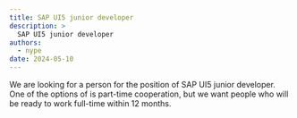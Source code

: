 ```yaml
---
title: SAP UI5 junior developer 
description: >
  SAP UI5 junior developer 
authors:
  - nype
date: 2024-05-10
---
```


We are looking for a person for the position of SAP UI5 junior developer.
One of the options of is part-time cooperation, but we want people who will be ready to work full-time within 12 months.